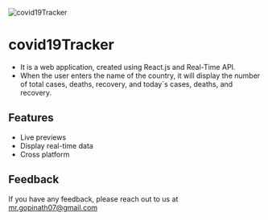 
![covid19Tracker](https://bit.ly/3vrFnCd)

# covid19Tracker

- It is a web application, created using React.js and Real-Time API.
- When the user enters the name of the country, it will display the number of total cases, deaths, recovery, and today`s cases, deaths, and recovery.



## Features

- Live previews
- Display real-time data
- Cross platform


## Feedback

If you have any feedback, please reach out to us at mr.gopinath07@gmail.com

